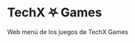 # <a href="https://techx-games.ulisescamacho.repl.co" tarjet="_blank" style="text-decoration: none;">TechX ⛧ Games</a>
Web menú de los juegos de TechX Games
